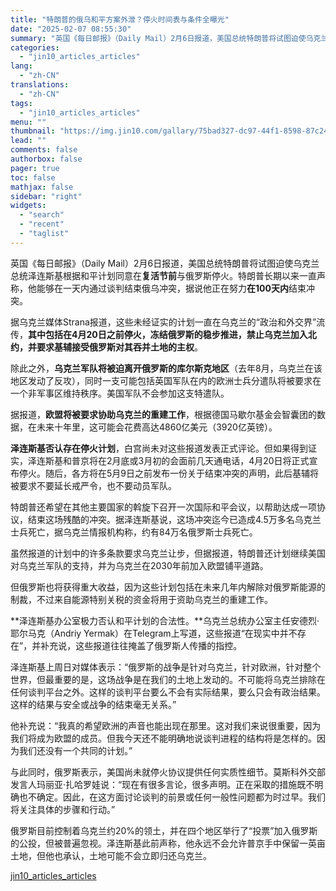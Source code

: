 ```yaml
---
title: "特朗普的俄乌和平方案外泄？停火时间表与条件全曝光"
date: "2025-02-07 08:55:30"
summary: "英国《每日邮报》（Daily Mail）2月6日报道，美国总统特朗普将试图迫使乌克兰总统泽连斯基根据..."
categories:
  - "jin10_articles_articles"
lang:
  - "zh-CN"
translations:
  - "zh-CN"
tags:
  - "jin10_articles_articles"
menu: ""
thumbnail: "https://img.jin10.com/gallary/75bad327-dc97-44f1-8598-87c24f0baceb.png/lite"
lead: ""
comments: false
authorbox: false
pager: true
toc: false
mathjax: false
sidebar: "right"
widgets:
  - "search"
  - "recent"
  - "taglist"
---
```


英国《每日邮报》（Daily Mail）2月6日报道，美国总统特朗普将试图迫使乌克兰总统泽连斯基根据和平计划同意在**复活节前**与俄罗斯停火。特朗普长期以来一直声称，他能够在一天内通过谈判结束俄乌冲突，据说他正在努力**在100天内**结束冲突。

据乌克兰媒体Strana报道，这些未经证实的计划一直在乌克兰的“政治和外交界”流传，**其中包括在4月20日之前停火，冻结俄罗斯的稳步推进，禁止乌克兰加入北约，并要求基辅接受俄罗斯对其吞并土地的主权**。

除此之外，**乌克兰军队将被迫离开俄罗斯的库尔斯克地区**（去年8月，乌克兰在该地区发动了反攻），同时一支可能包括英国军队在内的欧洲士兵分遣队将被要求在一个非军事区维持秩序。美国军队不会参加这支特遣队。

据报道，**欧盟将被要求协助乌克兰的重建工作**，根据德国马歇尔基金会智囊团的数据，在未来十年里，这可能会花费高达4860亿美元（3920亿英镑）。

**泽连斯基否认存在停火计划**，白宫尚未对这些报道发表正式评论。但如果得到证实，泽连斯基和普京将在2月底或3月初的会面前几天通电话，4月20日将正式宣布停火。随后，各方将在5月9日之前发布一份关于结束冲突的声明，此后基辅将被要求不要延长戒严令，也不要动员军队。

特朗普还希望在其他主要国家的斡旋下召开一次国际和平会议，以帮助达成一项协议，结束这场残酷的冲突。据泽连斯基说，这场冲突迄今已造成4.5万多名乌克兰士兵死亡，据乌克兰情报机构称，约有84万名俄罗斯士兵死亡。

虽然报道的计划中的许多条款要求乌克兰让步，但据报道，特朗普还计划继续美国对乌克兰军队的支持，并为乌克兰在2030年前加入欧盟铺平道路。

但俄罗斯也将获得重大收益，因为这些计划包括在未来几年内解除对俄罗斯能源的制裁，不过来自能源特别关税的资金将用于资助乌克兰的重建工作。

**泽连斯基办公室极力否认和平计划的合法性。**乌克兰总统办公室主任安德烈·耶尔马克（Andriy Yermak）在Telegram上写道，这些报道“在现实中并不存在”，并补充说，这些报道往往掩盖了俄罗斯人传播的指控。

泽连斯基上周日对媒体表示：“俄罗斯的战争是针对乌克兰，针对欧洲，针对整个世界，但最重要的是，这场战争是在我们的土地上发动的。不可能将乌克兰排除在任何谈判平台之外。这样的谈判平台要么不会有实际结果，要么只会有政治结果。这样的结果与安全或战争的结束毫无关系。”

他补充说：“我真的希望欧洲的声音也能出现在那里。这对我们来说很重要，因为我们将成为欧盟的成员。但我今天还不能明确地说谈判进程的结构将是怎样的。因为我们还没有一个共同的计划。”

与此同时，俄罗斯表示，美国尚未就停火协议提供任何实质性细节。莫斯科外交部发言人玛丽亚·扎哈罗娃说：“现在有很多言论，很多声明。正在采取的措施既不明确也不确定。因此，在这方面讨论谈判的前景或任何一般性问题都为时过早。我们将关注具体的步骤和行动。”

俄罗斯目前控制着乌克兰约20%的领土，并在四个地区举行了“投票”加入俄罗斯的公投，但被普遍忽视。泽连斯基此前声称，他永远不会允许普京手中保留一英亩土地，但他也承认，土地可能不会立即归还乌克兰。

[jin10_articles_articles](https://xnews.jin10.com/details/162024)
